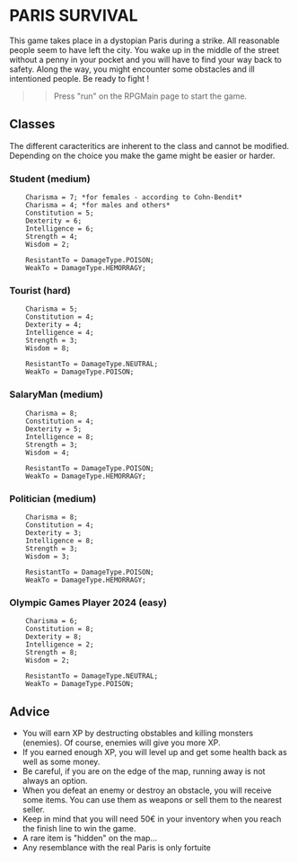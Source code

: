 # PARIS SURVIVAL

This game takes place in a dystopian Paris during a strike. All reasonable people seem to have left the city.
You wake up in the middle of the street without a penny in your pocket and you will have to find your way back to safety.
Along the way, you might encounter some obstacles and ill intentioned people. Be ready to fight !

>> Press "run" on the RPGMain page to start the game.

## Classes
The different caracteritics are inherent to the class and cannot be modified.
Depending on the choice you make the game might be easier or harder.

### Student (medium)
        Charisma = 7; *for females - according to Cohn-Bendit*
        Charisma = 4; *for males and others*
        Constitution = 5;
        Dexterity = 6;
        Intelligence = 6;
        Strength = 4;
        Wisdom = 2;
        
        ResistantTo = DamageType.POISON;
        WeakTo = DamageType.HEMORRAGY;


### Tourist (hard)
        Charisma = 5;
        Constitution = 4;
        Dexterity = 4;
        Intelligence = 4;
        Strength = 3;
        Wisdom = 8;
        
        ResistantTo = DamageType.NEUTRAL;
        WeakTo = DamageType.POISON;
  
  
### SalaryMan (medium)
        Charisma = 8;
        Constitution = 4;
        Dexterity = 5;
        Intelligence = 8;
        Strength = 3;
        Wisdom = 4;
        
        ResistantTo = DamageType.POISON;
        WeakTo = DamageType.HEMORRAGY;
        
        
### Politician (medium)
        Charisma = 8;
        Constitution = 4;
        Dexterity = 3;
        Intelligence = 8;
        Strength = 3;
        Wisdom = 3;
        
        ResistantTo = DamageType.POISON;
        WeakTo = DamageType.HEMORRAGY;


### Olympic Games Player 2024 (easy)
        Charisma = 6;
        Constitution = 8;
        Dexterity = 8;
        Intelligence = 2;
        Strength = 8;
        Wisdom = 2;
        
        ResistantTo = DamageType.NEUTRAL;
        WeakTo = DamageType.POISON;

## Advice 
- You will earn XP by destructing obstables and killing monsters (enemies). Of course, enemies will give you more XP.
- If you earned enough XP, you will level up and get some health back as well as some money.
- Be careful, if you are on the edge of the map, running away is not always an option.
- When you defeat an enemy or destroy an obstacle, you will receive some items. You can use them as weapons or sell them to the nearest seller.
- Keep in mind that you will need 50€ in your inventory when you reach the finish line to win the game.
- A rare item is "hidden" on the map...
- Any resemblance with the real Paris is only fortuite

